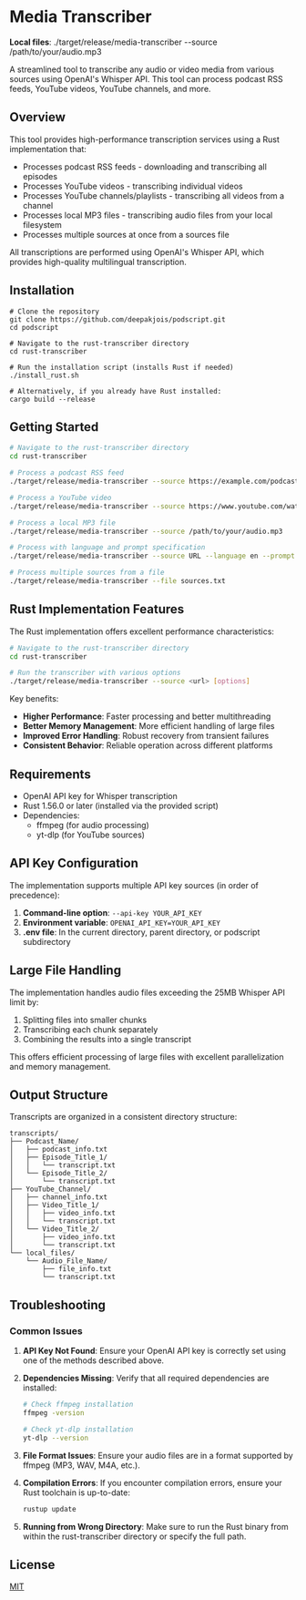 # Media Transcriber

**Local files**: ./target/release/media-transcriber --source /path/to/your/audio.mp3

A streamlined tool to transcribe any audio or video media from various sources using OpenAI's Whisper API. This tool can process podcast RSS feeds, YouTube videos, YouTube channels, and more.

## Overview

This tool provides high-performance transcription services using a Rust implementation that:

- Processes podcast RSS feeds - downloading and transcribing all episodes
- Processes YouTube videos - transcribing individual videos
- Processes YouTube channels/playlists - transcribing all videos from a channel
- Processes local MP3 files - transcribing audio files from your local filesystem
- Processes multiple sources at once from a sources file

All transcriptions are performed using OpenAI's Whisper API, which provides high-quality multilingual transcription.

## Installation

```shell
# Clone the repository
git clone https://github.com/deepakjois/podscript.git
cd podscript

# Navigate to the rust-transcriber directory
cd rust-transcriber

# Run the installation script (installs Rust if needed)
./install_rust.sh

# Alternatively, if you already have Rust installed:
cargo build --release
```

## Getting Started

```bash
# Navigate to the rust-transcriber directory
cd rust-transcriber

# Process a podcast RSS feed
./target/release/media-transcriber --source https://example.com/podcast.rss

# Process a YouTube video
./target/release/media-transcriber --source https://www.youtube.com/watch?v=VIDEO_ID

# Process a local MP3 file
./target/release/media-transcriber --source /path/to/your/audio.mp3

# Process with language and prompt specification
./target/release/media-transcriber --source URL --language en --prompt "Tech podcast"

# Process multiple sources from a file
./target/release/media-transcriber --file sources.txt
```

## Rust Implementation Features

The Rust implementation offers excellent performance characteristics:

```bash
# Navigate to the rust-transcriber directory
cd rust-transcriber

# Run the transcriber with various options
./target/release/media-transcriber --source <url> [options]
```

Key benefits:
- **Higher Performance**: Faster processing and better multithreading
- **Better Memory Management**: More efficient handling of large files
- **Improved Error Handling**: Robust recovery from transient failures
- **Consistent Behavior**: Reliable operation across different platforms

## Requirements

- OpenAI API key for Whisper transcription
- Rust 1.56.0 or later (installed via the provided script)
- Dependencies:
  - ffmpeg (for audio processing)
  - yt-dlp (for YouTube sources)

## API Key Configuration

The implementation supports multiple API key sources (in order of precedence):

1. **Command-line option**: `--api-key YOUR_API_KEY`
2. **Environment variable**: `OPENAI_API_KEY=YOUR_API_KEY`
3. **.env file**: In the current directory, parent directory, or podscript subdirectory

## Large File Handling

The implementation handles audio files exceeding the 25MB Whisper API limit by:
1. Splitting files into smaller chunks
2. Transcribing each chunk separately
3. Combining the results into a single transcript

This offers efficient processing of large files with excellent parallelization and memory management.

## Output Structure

Transcripts are organized in a consistent directory structure:

```
transcripts/
├── Podcast_Name/
│   ├── podcast_info.txt
│   ├── Episode_Title_1/
│   │   └── transcript.txt
│   └── Episode_Title_2/
│       └── transcript.txt
├── YouTube_Channel/
│   ├── channel_info.txt
│   ├── Video_Title_1/
│   │   ├── video_info.txt
│   │   └── transcript.txt
│   └── Video_Title_2/
│       ├── video_info.txt
│       └── transcript.txt
└── local_files/
    └── Audio_File_Name/
        ├── file_info.txt
        └── transcript.txt
```

## Troubleshooting

### Common Issues

1. **API Key Not Found**: Ensure your OpenAI API key is correctly set using one of the methods described above.

2. **Dependencies Missing**: Verify that all required dependencies are installed:
   ```bash
   # Check ffmpeg installation
   ffmpeg -version
   
   # Check yt-dlp installation
   yt-dlp --version
   ```

3. **File Format Issues**: Ensure your audio files are in a format supported by ffmpeg (MP3, WAV, M4A, etc.).

4. **Compilation Errors**: If you encounter compilation errors, ensure your Rust toolchain is up-to-date:
   ```bash
   rustup update
   ```

5. **Running from Wrong Directory**: Make sure to run the Rust binary from within the rust-transcriber directory or specify the full path.

## License

[MIT](https://github.com/deepakjois/podscript/raw/main/LICENSE)
